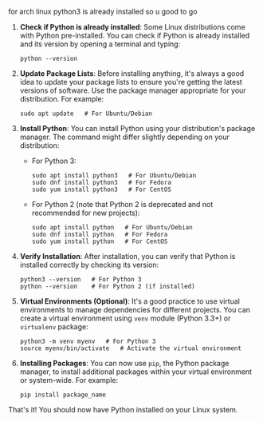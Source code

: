 
for arch linux python3 is already installed so u good to go


1. **Check if Python is already installed**: Some Linux distributions come with Python pre-installed. You can check if Python is already installed and its version by opening a terminal and typing:
   ```
   python --version
   ```

2. **Update Package Lists**: Before installing anything, it's always a good idea to update your package lists to ensure you're getting the latest versions of software. Use the package manager appropriate for your distribution. For example:
   ```
   sudo apt update   # For Ubuntu/Debian
   ```

3. **Install Python**: You can install Python using your distribution's package manager. The command might differ slightly depending on your distribution:
   - For Python 3:
     ```
     sudo apt install python3   # For Ubuntu/Debian
     sudo dnf install python3   # For Fedora
     sudo yum install python3   # For CentOS
     ```
   - For Python 2 (note that Python 2 is deprecated and not recommended for new projects):
     ```
     sudo apt install python   # For Ubuntu/Debian
     sudo dnf install python   # For Fedora
     sudo yum install python   # For CentOS
     ```

4. **Verify Installation**: After installation, you can verify that Python is installed correctly by checking its version:
   ```
   python3 --version   # For Python 3
   python --version    # For Python 2 (if installed)
   ```

5. **Virtual Environments (Optional)**: It's a good practice to use virtual environments to manage dependencies for different projects. You can create a virtual environment using `venv` module (Python 3.3+) or `virtualenv` package:
   ```
   python3 -m venv myenv   # For Python 3
   source myenv/bin/activate   # Activate the virtual environment
   ```

6. **Installing Packages**: You can now use `pip`, the Python package manager, to install additional packages within your virtual environment or system-wide. For example:
   ```
   pip install package_name
   ```

That's it! You should now have Python installed on your Linux system.
